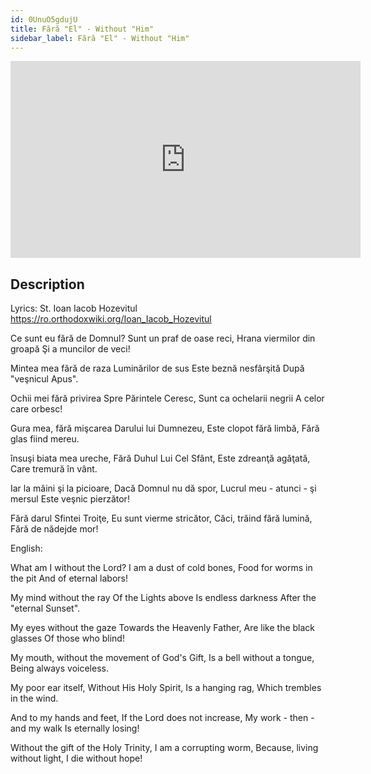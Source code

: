 ```yaml
---
id: 0UnuO5gdujU
title: Fără "El" - Without "Him"
sidebar_label: Fără "El" - Without "Him"
---
```


<iframe
  width="560"
  height="315"
  src="https://www.youtube.com/embed/0UnuO5gdujU"
  title="YouTube video player"
  frameborder="0"
  allow="accelerometer; autoplay; clipboard-write; encrypted-media; gyroscope; picture-in-picture; web-share"
  referrerpolicy="strict-origin-when-cross-origin"
  allowfullscreen
></iframe>

## Description

Lyrics: St. Ioan Iacob Hozevitul
https://ro.orthodoxwiki.org/Ioan_Iacob_Hozevitul

Ce sunt eu fără de Domnul? 
Sunt un praf de oase reci, 
Hrana viermilor din groapă 
Şi a muncilor de veci! 

Mintea mea fără de raza 
Luminărilor de sus 
Este beznă nesfârşită 
După "veşnicul Apus". 

Ochii mei fără privirea 
Spre Părintele Ceresc, 
Sunt ca ochelarii negrii 
A celor care orbesc! 

Gura mea, fără mişcarea 
Darului lui Dumnezeu, 
Este clopot fără limbă, 
Fără glas fiind mereu. 

însuşi biata mea ureche, 
Fără Duhul Lui Cel Sfânt, 
Este zdreanţă agăţată, 
Care tremură în vânt. 

Iar la mâini şi la picioare, 
Dacă Domnul nu dă spor, 
Lucrul meu - atunci - şi mersul 
Este veşnic pierzător! 

Fără darul Sfintei Troiţe, 
Eu sunt vierme stricător, 
Căci, trăind fără lumină, 
Fără de nădejde mor! 

English:

What am I without the Lord?
I am a dust of cold bones,
Food for worms in the pit
And of eternal labors!

My mind without the ray
Of the Lights above
Is endless darkness
After the "eternal Sunset".

My eyes without the gaze
Towards the Heavenly Father,
Are like the black glasses
Of those who blind!

My mouth, without the movement of
God's Gift,
Is a bell without a tongue,
Being always voiceless.

My poor ear itself,
Without His Holy Spirit,
Is a hanging rag,
Which trembles in the wind.

And to my hands and feet,
If the Lord does not increase,
My work - then - and my walk
Is eternally losing!

Without the gift of the Holy Trinity,
I am a corrupting worm,
Because, living without light,
I die without hope!
